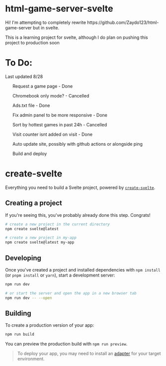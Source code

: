 # html-game-server-svelte

 <p>
    Hi! I'm attempting to completely rewrite https://github.com/Zaydo123/html-game-server but in svelte. 
 </p>

 <p>
    This is a learning project for svelte, although I do plan on pushing this project to production soon
 </p>

<h1> To Do: </h1>
<p>Last updated 8/28</p>
<ul>Request a game page - Done </ul>
<ul>Chromebook only mode? - Cancelled </ul>
<ul>Ads.txt file - Done</ul>
<ul>Fix admin panel to be more responsive - Done</ul>
<ul>Sort by hottest games in past 24h - Cancelled</ul>
<ul>Visit counter isnt added on visit - Done</ul>
<ul>Auto update site, possibly with github actions or alongside ping</ul>
<ul>Build and deploy</ul>


# create-svelte

Everything you need to build a Svelte project, powered by [`create-svelte`](https://github.com/sveltejs/kit/tree/master/packages/create-svelte).

## Creating a project

If you're seeing this, you've probably already done this step. Congrats!

```bash
# create a new project in the current directory
npm create svelte@latest

# create a new project in my-app
npm create svelte@latest my-app
```

## Developing

Once you've created a project and installed dependencies with `npm install` (or `pnpm install` or `yarn`), start a development server:

```bash
npm run dev

# or start the server and open the app in a new browser tab
npm run dev -- --open
```

## Building

To create a production version of your app:

```bash
npm run build
```

You can preview the production build with `npm run preview`.

> To deploy your app, you may need to install an [adapter](https://kit.svelte.dev/docs/adapters) for your target environment.
